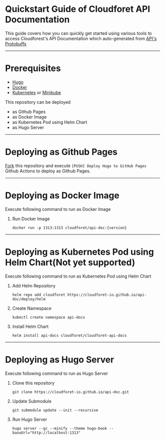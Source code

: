 # Quickstart Guide of Cloudforet API Documentation

This guide covers how you can quickly get started using various tools to access Cloudforest's API Documentation which auto-generated from [API's Protobuffs](https://github.com/cloudforet-io/api)

---
# Prerequisites
- [Hugo](https://gohugo.io/getting-started/installing/) 
- [Docker](https://docs.docker.com/get-docker/)
- [Kubernetes](https://kubernetes.io/docs/tasks/tools/install-kubectl/) or [Minikube](https://kubernetes.io/docs/tasks/tools/install-minikube/) 



This repository can be deployed 
- as Github Pages
- as Docker Image
- as Kubernetes Pod using Helm Chart
- as Hugo Server

---

# Deploying as Github Pages
[Fork](https://github.com/cloudforet-io/api-doc/fork) this repository and execute `[PUSH] Deploy Hugo to GitHub Pages` Github Actions to deploy as Github Pages.


---

# Deploying as Docker Image
Execute following command to run as Docker Image

1. Run Docker Image
   ```
   docker run -p 1313:1313 cloudforet/api-doc:{version}
   ```
---

# Deploying as Kubernetes Pod using Helm Chart(Not yet supported)
Execute following command to run as Kubernetes Pod using Helm Chart

1. Add Helm Repository
    ```
    helm repo add cloudforet https://cloudforet-io.github.io/api-doc/deploy/helm
    ```
   
2. Create Namespace
    ```
    kubectl create namespace api-docs
    ```

3. Install Helm Chart
    ```
    helm install api-docs cloudforet/cloudforet-api-docs
    ```
   
---

# Deploying as Hugo Server
Execute following command to run as Hugo Server

1. Clone this repository
    ```git
    git clone https://cloudforet-io.github.io/api-doc.git
    ```

2. Update Submodule
    ```
    git submodule update --init --recursive
    ```
   
3. Run Hugo Server
    ```
    hugo server --gc --minify --theme hugo-book --baseUrl="http://localhost:1313"
    ```
